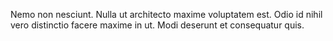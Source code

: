 Nemo non nesciunt.
Nulla ut architecto maxime voluptatem est.
Odio id nihil vero distinctio facere maxime in ut.
Modi deserunt et consequatur quis.